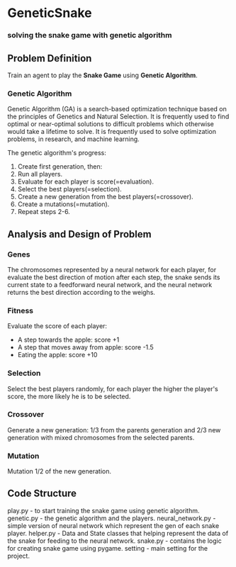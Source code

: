 # GeneticSnake

### solving the snake game with genetic algorithm

## Problem Definition

Train an agent to play the **Snake Game** using **Genetic Algorithm**.

### Genetic Algorithm

Genetic Algorithm (GA) is a search-based optimization technique based on the principles of Genetics and Natural
Selection. It is frequently used to find optimal or near-optimal solutions to difficult problems which otherwise would
take a lifetime to solve. It is frequently used to solve optimization problems, in research, and machine learning.

The genetic algorithm's progress:

1. Create first generation, then:
2. Run all players.
3. Evaluate for each player is score(=evaluation).
4. Select the best players(=selection).
5. Create a new generation from the best players(=crossover).
6. Create a mutations(=mutation).
7. Repeat steps 2-6.

## Analysis and Design of Problem

### Genes

The chromosomes represented by a neural network for each player, for evaluate the best direction of motion after each
step, the snake sends its current state to a feedforward neural network, and the neural network returns the best
direction according to the weighs.

### Fitness

Evaluate the score of each player:

* A step towards the apple: score +1
* A step that moves away from apple: score -1.5
* Eating the apple: score +10

### Selection

Select the best players randomly, for each player the higher the player's score, the more likely he is to be selected.

### Crossover

Generate a new generation: 1/3 from the parents generation and 2/3 new generation with mixed chromosomes from the
selected parents.

### Mutation

Mutation 1/2 of the new generation.

## Code Structure

play.py - to start training the snake game using genetic algorithm. genetic.py - the genetic algorithm and the players.
neural_network.py - simple version of neural network which represent the gen of each snake player. helper.py - Data and
State classes that helping represent the data of the snake for feeding to the neural network. snake.py - contains the
logic for creating snake game using pygame. setting - main setting for the project.